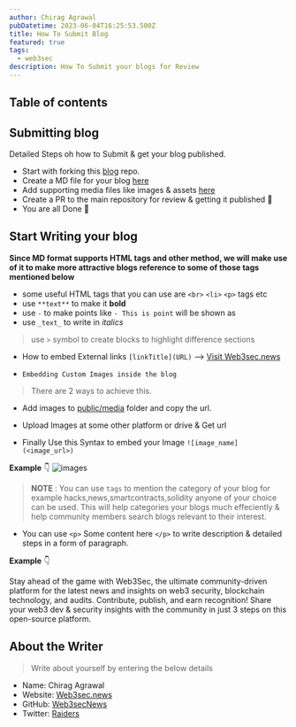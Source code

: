```yaml
---
author: Chirag Agrawal
pubDatetime: 2023-06-04T16:25:53.500Z
title: How To Submit Blog
featured: true
tags:
  - web3sec
description: How To Submit your blogs for Review
---
```


## Table of contents

## Submitting blog
Detailed Steps oh how to Submit & get your blog published.

- Start with forking this [blog](https://github.com/Web3secNews/blog) repo.
- Create a MD file for your blog [here](https://github.com/Web3secNews/blog/tree/main/src/content/blog) 
- Add supporting media files like images & assets [here](https://github.com/Web3secNews/blog/tree/main/public/media)
- Create a PR to the main repository for review & getting it published 🚀
- You are all Done 🥳

## Start Writing your blog

**Since MD format supports HTML tags and other method, we will make use of it to make more attractive blogs reference to some of those tags mentioned below**

- some useful HTML tags that you can use are `<br>` `<li>` `<p>` tags etc
- use `**text**` to make it **bold**
- use `-` to make points like `- This is point` will be shown as
- use `_text_` to write in _italics_

> use `>` symbol to create blocks to highlight difference sections

- How to embed External links `[linkTitle](URL)` --> [Visit Web3sec.news](https://web3sec.news) 

- `Embedding Custom Images inside the blog`
> There are 2 ways to achieve this.
- Add images to [public/media](https://github.com/Web3secNews/blog/public/media/test.png) folder and copy the url.
- Upload Images at some other platform or drive & Get url

- Finally Use this Syntax to embed your Image `![image_name](<image_url>)`

**Example** 👇
![images](https://github.com/Web3secNews/blog/blob/main/public/media/embed-image.png?raw=true)
> **NOTE** : You can use `tags` to mention the category of your blog for example hacks,news,smartcontracts,solidity anyone of your choice can be used. This will help categories your blogs much effeciently & help community members search blogs relevant to their interest.

- You can use `<p>` Some content here `</p>` to write description & detailed steps in a form of paragraph.

**Example** 👇
   <p> Stay ahead of the game with Web3Sec, the ultimate community-driven platform for the latest news and insights on web3 security, blockchain technology, and audits. Contribute, publish, and earn recognition! Share your web3 dev & security insights with the community in just 3 steps on this open-source platform.</p>

## About the Writer

> Write about yourself by entering the below details
- Name: Chirag Agrawal
- Website: [Web3sec.news](https://web3sec.news/)
- GitHub: [Web3secNews](https://github.com/Web3secNews/blog)
- Twitter: [Raiders](https://twitter.com/__Raiders)

